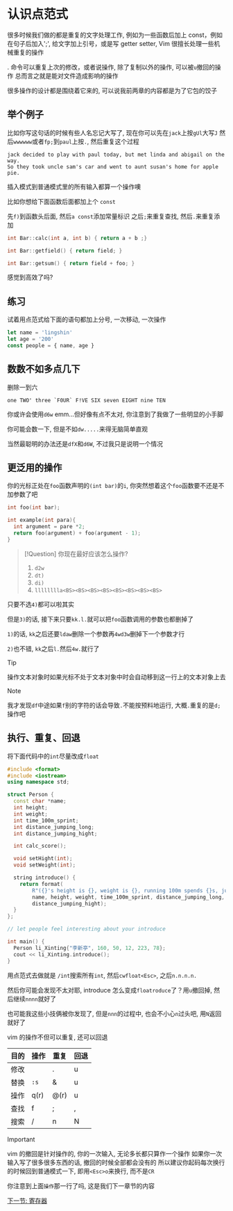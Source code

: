 # 认识点范式

很多时候我们做的都是重复的文字处理工作,
例如为一些函数后加上 const，例如在句子后加入';',
给文字加上引号，或是写 getter setter,
Vim 很擅长处理一些机械重复的操作

. 命令可以重复上次的修改，或者说操作, 除了复制以外的操作, 可以被`u`撤回的操作
总而言之就是能对文件造成影响的操作

很多操作的设计都是围绕着它来的, 可以说我前两章的内容都是为了它包的饺子

## 举个例子

比如你写这句话的时候有些人名忘记大写了, 现在你可以先在`jack`上按`gUl`大写`J`
然后`wwwwww`或者`fp;`到`paul`上按`.`, 然后重复这个过程

```text
jack decided to play with paul today, but met linda and abigail on the way.
So they took uncle sam's car and went to aunt susan's home for apple pie.
```

插入模式到普通模式里的所有输入都算一个操作噢

比如你想给下面函数后面都加上个 `const`

先`f)`到函数头后面, 然后`a const`添加常量标识
之后`;`来重复查找, 然后`.`来重复添加

```c++
int Bar::calc(int a, int b) { return a + b ;}

int Bar::getfield() { return field; }

int Bar::getsum() { return field + foo; }
```

感觉到高效了吗?

## 练习

试着用点范式给下面的语句都加上分号, 一次移动, 一次操作

```JavaScript
let name = 'lingshin'
let age = '200'
const people = { name, age }
```

## 数数不如多点几下

删除一到六

```text
one TWO' three `F0UR` F!VE SIX seven EIGHT nine TEN
```

你或许会使用`d6w` emm...但好像有点不太对, 你注意到了我做了一些明显的小手脚

你可能会数一下, 但是不如`dw.....`来得无脑简单直观

当然最聪明的办法还是`dfX`和`d6W`, 不过我只是说明一个情况

## 更泛用的操作

你的光标正处在`foo`函数声明的`(int bar)`的`i`, 你突然想着这个`foo`函数要不还是不加参数了吧

```c
int foo(int bar);

int example(int para){
  int argument = pare *2;
  return foo(argument) + foo(argument - 1);
}
```

> [!Question]
> 你现在最好应该怎么操作?
>
> 1) `d2w`
> 2) `dt)`
> 3) `di)`
> 4) `lllllllla<BS><BS><BS><BS><BS><BS><BS><BS>`

只要不选`4)`都可以啦其实

但是`3)`的话, 接下来只要`kk.l.`就可以把`foo`函数调用的参数也都删掉了

`1)`的话, `kk`之后还要`ldaw`删除一个参数再`4wd3w`删掉下一个参数才行

`2)`也不错, `kk`之后`l.`然后`4w.`就行了

> [!TIP]
> 操作文本对象时如果光标不处于文本对象中时会自动移到这一行上的文本对象上去

> [!NOTE]
> 我才发现`df`中途如果`f`别的字符的话会导致`.`不能按预料地运行, 大概`.`重复的是`d;`操作吧

## 执行、重复、回退

将下面代码中的`int`尽量改成`float`

```cpp
#include <format>
#include <iostream>
using namespace std;

struct Person {
  const char *name;
  int height;
  int weight;
  int time_100m_sprint;
  int distance_jumping_long;
  int distance_jumping_hight;

  int calc_score();

  void setHight(int);
  void setWeight(int);

  string introduce() {
    return format(
        R"({}'s height is {}, weight is {}, running 100m spends {}s, jumps {}cm long, and {}cm high)",
        name, height, weight, time_100m_sprint, distance_jumping_long,
        distance_jumping_hight);
  }
};

// let people feel interesting about your introduce

int main() {
  Person li_Xinting{"李新亭", 160, 50, 12, 223, 78};
  cout << li_Xinting.introduce();
}
```

用点范式去做就是
`/int`搜索所有`int`, 然后`cwfloat<Esc>`, 之后`n.n.n.n.`

然后你可能会发现不太对耶, introduce 怎么变成`floatroduce`了？用`u`撤回掉, 然后继续`nnnn`就好了

也可能我这些小技俩被你发现了, 但是`nnn`的过程中, 也会不小心`n`过头吧, 用`N`返回就好了

vim 的操作不但可以重复, 还可以回退

| 目的| 操作 | 重复 | 回退 |
| --- | --- | --- | --- |
| 修改 | | . | u |
| 替换 | `:s` | & | u |
| 操作 | q(r) | @(r) | u |
| 查找 | f | ; | , |
| 搜索 | / | n | N |

> [!IMPORTANT]
> vim 的撤回是针对操作的, 你的一次输入, 无论多长都只算作一个操作
> 如果你一次输入写了很多很多东西的话, 撤回的时候全部都会没有的
> 所以建议你起码每次换行的时候回到普通模式一下, 即用`<Esc>o`来换行, 而不是`CR`

你注意到上面`操作`那一行了吗, 这是我们下一章节的内容

[下一节: 寄存器](./6.寄存器.md)
